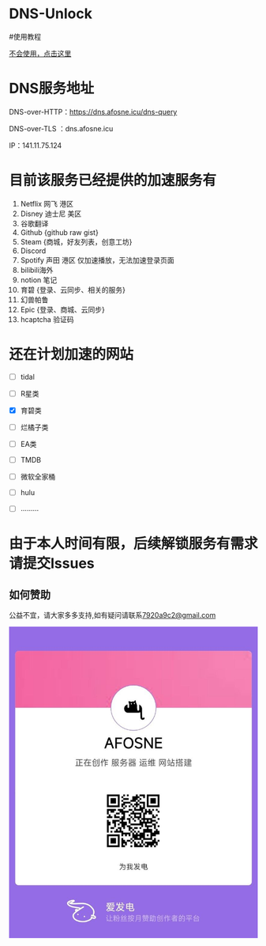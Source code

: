 # DNS-Unlock

#使用教程

[不会使用，点击这里](/tutorial.md)

# DNS服务地址

DNS-over-HTTP：https://dns.afosne.icu/dns-query 

DNS-over-TLS ：dns.afosne.icu

IP：141.11.75.124



# 目前该服务已经提供的加速服务有

1. Netflix 网飞 港区
2. Disney 迪士尼 美区
3. 谷歌翻译
4. Github {github raw gist}
5. Steam {商城，好友列表，创意工坊} 
6. Discord
7. Spotify 声田 港区 仅加速播放，无法加速登录页面
8. bilibili海外 
9. notion 笔记
10. 育碧 {登录、云同步、相关的服务}
11. 幻兽帕鲁
12. Epic {登录、商城、云同步}
13. hcaptcha 验证码



# 还在计划加速的网站

- [ ] tidal
- [ ] R星类
- [x] 育碧类
- [ ] 烂橘子类
- [ ] EA类
- [ ] TMDB
- [ ] 微软全家桶
- [ ] hulu
- [ ] .........



# 由于本人时间有限，后续解锁服务有需求请提交Issues


## 如何赞助

公益不宜，请大家多多支持,如有疑问请联系[7920a9c2@gmail.com](mailto:7920a9c2@gmail.com) 

![爱发电](/img/afd.jpg)
